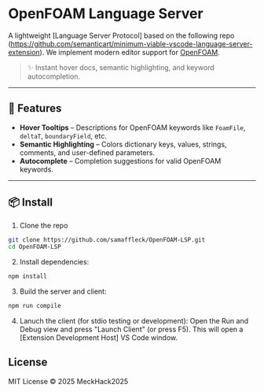 # OpenFOAM Language Server

A lightweight [Language Server Protocol] based on the following repo (https://github.com/semanticart/minimum-viable-vscode-language-server-extension). We implement modern editor support for [OpenFOAM](https://openfoam.org/).

> ✨ Instant hover docs, semantic highlighting, and keyword autocompletion.

---

## 🚀 Features

- **Hover Tooltips** – Descriptions for OpenFOAM keywords like `FoamFile`, `deltaT`, `boundaryField`, etc.
- **Semantic Highlighting** – Colors dictionary keys, values, strings, comments, and user-defined parameters.
- **Autocomplete** – Completion suggestions for valid OpenFOAM keywords.

---

## 📦 Install

1. Clone the repo
  ```bash
  git clone https://github.com/samaffleck/OpenFOAM-LSP.git
  cd OpenFOAM-LSP
  ```

2. Install dependencies:
  ```bash
  npm install
  ```

3. Build the server and client:
  ```bash
  npm run compile
  ```

4. Lanuch the client (for stdio testing or development):
  Open the Run and Debug view and press "Launch Client" (or press F5). This will open a [Extension Development Host] VS Code window.


## License

MIT License © 2025 MeckHack2025

